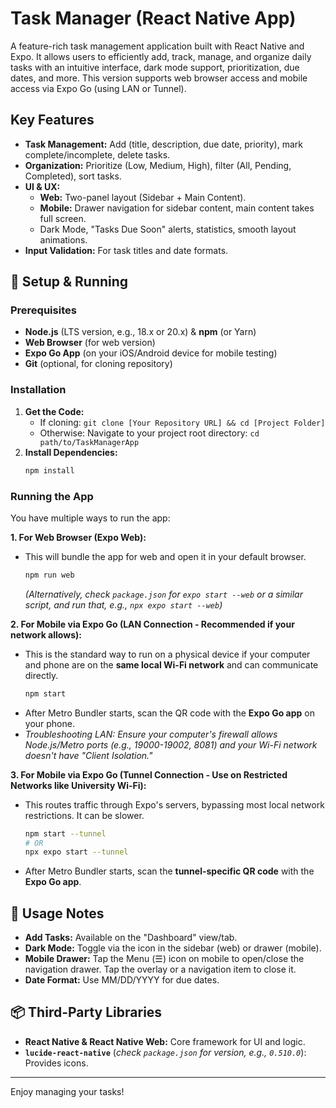 # Task Manager (React Native App)

A feature-rich task management application built with React Native and Expo. It allows users to efficiently add, track, manage, and organize daily tasks with an intuitive interface, dark mode support, prioritization, due dates, and more. This version supports web browser access and mobile access via Expo Go (using LAN or Tunnel).

## Key Features

- **Task Management:** Add (title, description, due date, priority), mark complete/incomplete, delete tasks.
- **Organization:** Prioritize (Low, Medium, High), filter (All, Pending, Completed), sort tasks.
- **UI & UX:**
  - **Web:** Two-panel layout (Sidebar + Main Content).
  - **Mobile:** Drawer navigation for sidebar content, main content takes full screen.
  - Dark Mode, "Tasks Due Soon" alerts, statistics, smooth layout animations.
- **Input Validation:** For task titles and date formats.

## 🚀 Setup & Running

### Prerequisites

- **Node.js** (LTS version, e.g., 18.x or 20.x) & **npm** (or Yarn)
- **Web Browser** (for web version)
- **Expo Go App** (on your iOS/Android device for mobile testing)
- **Git** (optional, for cloning repository)

### Installation

1.  **Get the Code:**
    - If cloning: `git clone [Your Repository URL] && cd [Project Folder]`
    - Otherwise: Navigate to your project root directory: `cd path/to/TaskManagerApp`
2.  **Install Dependencies:**
    ```bash
    npm install
    ```

### Running the App

You have multiple ways to run the app:

**1. For Web Browser (Expo Web):**

- This will bundle the app for web and open it in your default browser.
  ```bash
  npm run web
  ```
  _(Alternatively, check `package.json` for `expo start --web` or a similar script, and run that, e.g., `npx expo start --web`)_

**2. For Mobile via Expo Go (LAN Connection - Recommended if your network allows):**

- This is the standard way to run on a physical device if your computer and phone are on the **same local Wi-Fi network** and can communicate directly.
  ```bash
  npm start
  ```
- After Metro Bundler starts, scan the QR code with the **Expo Go app** on your phone.
- _Troubleshooting LAN: Ensure your computer's firewall allows Node.js/Metro ports (e.g., 19000-19002, 8081) and your Wi-Fi network doesn't have "Client Isolation."_

**3. For Mobile via Expo Go (Tunnel Connection - Use on Restricted Networks like University Wi-Fi):**

- This routes traffic through Expo's servers, bypassing most local network restrictions. It can be slower.
  ```bash
  npm start --tunnel
  # OR
  npx expo start --tunnel
  ```
- After Metro Bundler starts, scan the **tunnel-specific QR code** with the **Expo Go app**.

## 📝 Usage Notes

- **Add Tasks:** Available on the "Dashboard" view/tab.
- **Dark Mode:** Toggle via the icon in the sidebar (web) or drawer (mobile).
- **Mobile Drawer:** Tap the Menu (☰) icon on mobile to open/close the navigation drawer. Tap the overlay or a navigation item to close it.
- **Date Format:** Use MM/DD/YYYY for due dates.

## 📦 Third-Party Libraries

- **React Native & React Native Web:** Core framework for UI and logic.
- **`lucide-react-native`** (_check `package.json` for version, e.g., `0.510.0`_): Provides icons.

---

Enjoy managing your tasks!
